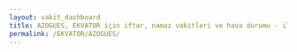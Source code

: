 ```yaml
---
layout: vakit_dashboard
title: AZOGUES, EKVATOR için iftar, namaz vakitleri ve hava durumu - ilçe/eyalet seç
permalink: /EKVATOR/AZOGUES/
---
```


<script type="text/javascript">
  var GLOBAL_COUNTRY = 'EKVATOR';
  var GLOBAL_CITY = 'AZOGUES';
  var GLOBAL_STATE = '';
  var lat = 72;
  var lon = 21;
</script>

